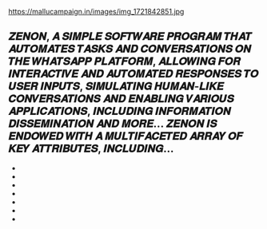 https://mallucampaign.in/images/img_1721842851.jpg

𝒁𝑬𝑵𝑶𝑵, 𝑨 𝑺𝑰𝑴𝑷𝑳𝑬 𝑺𝑶𝑭𝑻𝑾𝑨𝑹𝑬 𝑷𝑹𝑶𝑮𝑹𝑨𝑴 𝑻𝑯𝑨𝑻 𝑨𝑼𝑻𝑶𝑴𝑨𝑻𝑬𝑺 𝑻𝑨𝑺𝑲𝑺 𝑨𝑵𝑫 𝑪𝑶𝑵𝑽𝑬𝑹𝑺𝑨𝑻𝑰𝑶𝑵𝑺 𝑶𝑵 𝑻𝑯𝑬 𝑾𝑯𝑨𝑻𝑺𝑨𝑷𝑷 𝑷𝑳𝑨𝑻𝑭𝑶𝑹𝑴, 𝑨𝑳𝑳𝑶𝑾𝑰𝑵𝑮 𝑭𝑶𝑹 𝑰𝑵𝑻𝑬𝑹𝑨𝑪𝑻𝑰𝑽𝑬 𝑨𝑵𝑫 𝑨𝑼𝑻𝑶𝑴𝑨𝑻𝑬𝑫 𝑹𝑬𝑺𝑷𝑶𝑵𝑺𝑬𝑺 𝑻𝑶 𝑼𝑺𝑬𝑹 𝑰𝑵𝑷𝑼𝑻𝑺, 𝑺𝑰𝑴𝑼𝑳𝑨𝑻𝑰𝑵𝑮 𝑯𝑼𝑴𝑨𝑵-𝑳𝑰𝑲𝑬 𝑪𝑶𝑵𝑽𝑬𝑹𝑺𝑨𝑻𝑰𝑶𝑵𝑺 𝑨𝑵𝑫 𝑬𝑵𝑨𝑩𝑳𝑰𝑵𝑮 𝑽𝑨𝑹𝑰𝑶𝑼𝑺 𝑨𝑷𝑷𝑳𝑰𝑪𝑨𝑻𝑰𝑶𝑵𝑺, 𝑰𝑵𝑪𝑳𝑼𝑫𝑰𝑵𝑮 𝑰𝑵𝑭𝑶𝑹𝑴𝑨𝑻𝑰𝑶𝑵 𝑫𝑰𝑺𝑺𝑬𝑴𝑰𝑵𝑨𝑻𝑰𝑶𝑵 𝑨𝑵𝑫 𝑴𝑶𝑹𝑬...
𝒁𝑬𝑵𝑶𝑵 𝑰𝑺 𝑬𝑵𝑫𝑶𝑾𝑬𝑫 𝑾𝑰𝑻𝑯 𝑨 𝑴𝑼𝑳𝑻𝑰𝑭𝑨𝑪𝑬𝑻𝑬𝑫 𝑨𝑹𝑹𝑨𝒀 𝑶𝑭 𝑲𝑬𝒀 𝑨𝑻𝑻𝑹𝑰𝑩𝑼𝑻𝑬𝑺, 𝑰𝑵𝑪𝑳𝑼𝑫𝑰𝑵𝑮...
-
-
-
-
-
-
-
-
